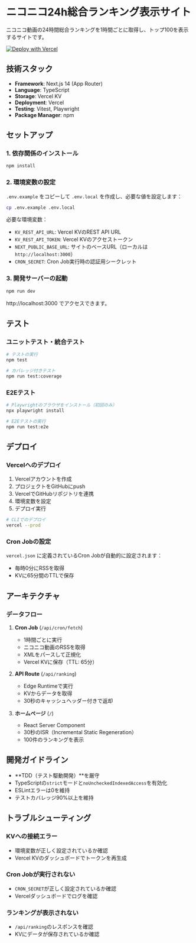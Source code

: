 # ニコニコ24h総合ランキング表示サイト

ニコニコ動画の24時間総合ランキングを1時間ごとに取得し、トップ100を表示するサイトです。

<!-- Last updated: 2025-05-28 -->

[![Deploy with Vercel](https://vercel.com/button)](https://vercel.com/new/clone?repository-url=https://github.com/YJSN180/nico-ranking-custom)

## 技術スタック

- **Framework**: Next.js 14 (App Router)
- **Language**: TypeScript
- **Storage**: Vercel KV
- **Deployment**: Vercel
- **Testing**: Vitest, Playwright
- **Package Manager**: npm

## セットアップ

### 1. 依存関係のインストール

```bash
npm install
```

### 2. 環境変数の設定

`.env.example` をコピーして `.env.local` を作成し、必要な値を設定します：

```bash
cp .env.example .env.local
```

必要な環境変数：
- `KV_REST_API_URL`: Vercel KVのREST API URL
- `KV_REST_API_TOKEN`: Vercel KVのアクセストークン
- `NEXT_PUBLIC_BASE_URL`: サイトのベースURL（ローカルは `http://localhost:3000`）
- `CRON_SECRET`: Cron Job実行時の認証用シークレット

### 3. 開発サーバーの起動

```bash
npm run dev
```

http://localhost:3000 でアクセスできます。

## テスト

### ユニットテスト・統合テスト

```bash
# テストの実行
npm test

# カバレッジ付きテスト
npm run test:coverage
```

### E2Eテスト

```bash
# Playwrightのブラウザをインストール（初回のみ）
npx playwright install

# E2Eテストの実行
npm run test:e2e
```

## デプロイ

### Vercelへのデプロイ

1. Vercelアカウントを作成
2. プロジェクトをGitHubにpush
3. VercelでGitHubリポジトリを連携
4. 環境変数を設定
5. デプロイ実行

```bash
# CLIでのデプロイ
vercel --prod
```

### Cron Jobの設定

`vercel.json` に定義されているCron Jobが自動的に設定されます：
- 毎時0分にRSSを取得
- KVに65分間のTTLで保存

## アーキテクチャ

### データフロー

1. **Cron Job** (`/api/cron/fetch`)
   - 1時間ごとに実行
   - ニコニコ動画のRSSを取得
   - XMLをパースして正規化
   - Vercel KVに保存（TTL: 65分）

2. **API Route** (`/api/ranking`)
   - Edge Runtimeで実行
   - KVからデータを取得
   - 30秒のキャッシュヘッダー付きで返却

3. **ホームページ** (`/`)
   - React Server Component
   - 30秒のISR（Incremental Static Regeneration）
   - 100件のランキングを表示

## 開発ガイドライン

- **TDD（テスト駆動開発）**を厳守
- TypeScriptの`strict`モードと`noUncheckedIndexedAccess`を有効化
- ESLintエラーは0を維持
- テストカバレッジ90%以上を維持

## トラブルシューティング

### KVへの接続エラー
- 環境変数が正しく設定されているか確認
- Vercel KVのダッシュボードでトークンを再生成

### Cron Jobが実行されない
- `CRON_SECRET`が正しく設定されているか確認
- Vercelダッシュボードでログを確認

### ランキングが表示されない
- `/api/ranking`のレスポンスを確認
- KVにデータが保存されているか確認